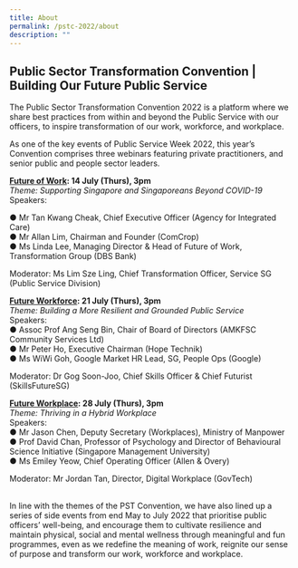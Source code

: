 ```yaml
---
title: About
permalink: /pstc-2022/about
description: ""
---
```

## Public Sector Transformation Convention | Building Our Future Public Service
The Public Sector Transformation Convention 2022 is a platform where we share best practices from within and beyond the Public Service with our officers, to inspire transformation of our work, workforce, and workplace.
<p>
As one of the key events of Public Service Week 2022, this year’s Convention comprises three webinars featuring private practitioners, and senior public and people sector leaders.

<p>

<b><a href="https://www.publicserviceweek.gov.sg/pstc-2022/future-of-work ">Future of Work</a>: 14 July (Thurs), 3pm</b><br>
	<i>Theme: Supporting Singapore and Singaporeans Beyond COVID-19</i><br>
	Speakers:<br>

● Mr Tan Kwang Cheak, Chief Executive Officer (Agency for Integrated Care)    <br>
● Mr Allan Lim, Chairman and Founder (ComCrop)<br>
● Ms Linda Lee, Managing Director & Head of Future of Work, Transformation Group (DBS Bank)
<br>
	
Moderator: Ms Lim Sze Ling, Chief Transformation Officer, Service SG (Public Service Division)
	<p>
		
<b><a href="https://www.publicserviceweek.gov.sg/pstc-2022/future-workforce ">Future Workforce</a>: 21 July (Thurs), 3pm</b><br>
<i>Theme: Building a More Resilient and Grounded Public Service</i>
<br>Speakers:<br>
● Assoc Prof Ang Seng Bin, Chair of Board of Directors (AMKFSC Community Services Ltd) <br>
● Mr Peter Ho, Executive Chairman (Hope Technik) <br>
● Ms WiWi Goh, Google Market HR Lead, SG, People Ops (Google)
<br>
	
Moderator: Dr Gog Soon-Joo, Chief Skills Officer & Chief Futurist (SkillsFutureSG)
		<p>
			
<b><a href="https://www.publicserviceweek.gov.sg/pstc-2022/future-workplace ">Future Workplace</a>: 28 July (Thurs), 3pm</b><br>
			<i>Theme: Thriving in a Hybrid Workplace </i><br>
Speakers:
<br>
● Mr Jason Chen, Deputy Secretary (Workplaces), Ministry of Manpower <br>
● Prof David Chan, Professor of Psychology and Director of Behavioural Science Initiative (Singapore Management University)  <br>
● Ms Emiley Yeow, Chief Operating Officer (Allen & Overy)<br>

Moderator: Mr Jordan Tan, Director, Digital Workplace (GovTech)
<br>
<br>
<p>
In line with the themes of the PST Convention, we have also lined up a series of side events from end May to July 2022 that prioritise public officers’ well-being, and encourage them to cultivate resilience and maintain physical, social and mental wellness through meaningful and fun programmes, even as we redefine the meaning of work, reignite our sense of purpose and transform our work, workforce and workplace.